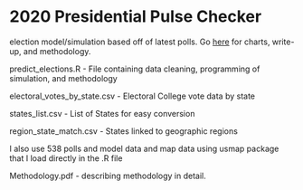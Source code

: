 # 2020 Presidential Pulse Checker
election model/simulation based off of latest polls. Go [here](https://alexbass.me/projects/election-model/) for charts, write-up, and methodology.

predict_elections.R - File containing data cleaning, programming of simulation, and methodology

electoral_votes_by_state.csv - Electoral College vote data by state

states_list.csv - List of States for easy conversion

region_state_match.csv - States linked to geographic regions

I also use 538 polls and model data and map data using usmap package that I load directly in the .R file

Methodology.pdf - describing methodology in detail.
